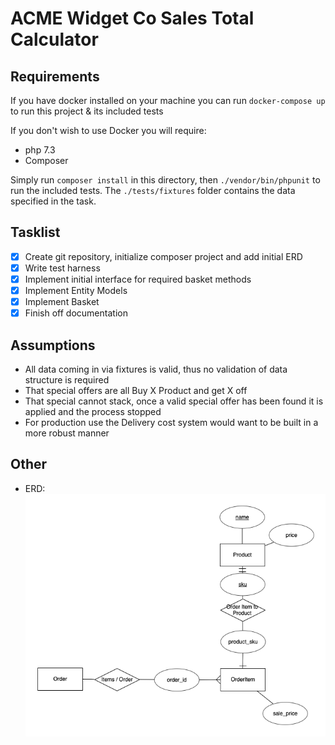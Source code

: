 # ACME Widget Co Sales Total Calculator

## Requirements

If you have docker installed on your machine you can run `docker-compose up` to run this project & its included tests

If you don't wish to use Docker you will require:
- php 7.3
- Composer

Simply run `composer install` in this directory, then `./vendor/bin/phpunit` to run the included tests. 
The `./tests/fixtures` folder contains the data specified in the task.

## Tasklist
- [x] Create git repository, initialize composer project and add initial ERD
- [x] Write test harness
- [x] Implement initial interface for required basket methods
- [x] Implement Entity Models
- [x] Implement Basket
- [x] Finish off documentation

## Assumptions
- All data coming in via fixtures is valid, thus no validation of data structure is required
- That special offers are all Buy X Product and get X off
- That special cannot stack, once a valid special offer has been found it is applied and the process stopped
- For production use the Delivery cost system would want to be built in a more robust manner

## Other
- ERD: ![alt text](./docs/erd.png "Basic ERD of the system")